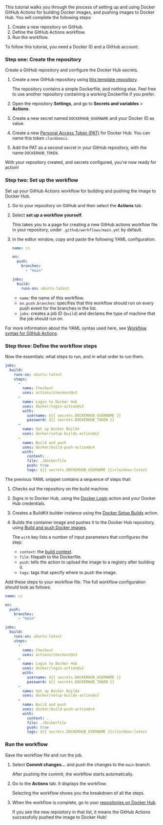 This tutorial walks you through the process of setting up and using Docker GitHub
Actions for building Docker images, and pushing images to Docker Hub. You will
complete the following steps:

1. Create a new repository on GitHub.
2. Define the GitHub Actions workflow.
3. Run the workflow.

To follow this tutorial, you need a Docker ID and a GitHub account.

### Step one: Create the repository

Create a GitHub repository and configure the Docker Hub secrets.

1. Create a new GitHub repository using
   [this template repository](https://github.com/dvdksn/clockbox/generate).

   The repository contains a simple Dockerfile, and nothing else. Feel free to
   use another repository containing a working Dockerfile if you prefer.

2. Open the repository **Settings**, and go to **Secrets and variables** > **Actions**.

3. Create a new secret named `DOCKERHUB_USERNAME` and your Docker ID as value.

4. Create a new
   [Personal Access Token (PAT)](/docker-hub/access-tokens/#create-an-access-token)
   for Docker Hub. You can name this token `clockboxci`.

5. Add the PAT as a second secret in your GitHub repository, with the name
   `DOCKERHUB_TOKEN`.

With your repository created, and secrets configured, you're now ready for
action!

### Step two: Set up the workflow

Set up your GitHub Actions workflow for building and pushing the image to Docker
Hub.

1. Go to your repository on GitHub and then select the **Actions** tab.
2. Select **set up a workflow yourself**.

   This takes you to a page for creating a new GitHub actions workflow file in
   your repository, under `.github/workflows/main.yml` by default.

3. In the editor window, copy and paste the following YAML configuration.

   ```yaml
   name: ci

   on:
     push:
       branches:
         - "main"

   jobs:
     build:
       runs-on: ubuntu-latest
   ```

   - `name`: the name of this workflow.
   - `on.push.branches`: specifies that this workflow should run on every push
     event for the branches in the list.
   - `jobs`: creates a job ID (`build`) and declares the type of machine that
     the job should run on.

For more information about the YAML syntax used here, see
[Workflow syntax for GitHub Actions](https://docs.github.com/en/actions/using-workflows/workflow-syntax-for-github-actions).

### Step three: Define the workflow steps

Now the essentials: what steps to run, and in what order to run them.


```yaml
jobs:
  build:
    runs-on: ubuntu-latest
    steps:
      -
        name: Checkout
        uses: actions/checkout@v3
      -
        name: Login to Docker Hub
        uses: docker/login-action@v2
        with:
          username: ${{ secrets.DOCKERHUB_USERNAME }}
          password: ${{ secrets.DOCKERHUB_TOKEN }}
      -
        name: Set up Docker Buildx
        uses: docker/setup-buildx-action@v2
      -
        name: Build and push
        uses: docker/build-push-action@v4
        with:
          context: .
          file: ./Dockerfile
          push: true
          tags: ${{ secrets.DOCKERHUB_USERNAME }}/clockbox:latest
```


The previous YAML snippet contains a sequence of steps that:

1. Checks out the repository on the build machine.
2. Signs in to Docker Hub, using the
   [Docker Login](https://github.com/marketplace/actions/docker-login) action and your Docker Hub credentials.
3. Creates a BuildKit builder instance using the
   [Docker Setup Buildx](https://github.com/marketplace/actions/docker-setup-buildx) action.
4. Builds the container image and pushes it to the Docker Hub repository, using
   [Build and push Docker images](https://github.com/marketplace/actions/build-and-push-docker-images).

   The `with` key lists a number of input parameters that configures the step:

   - `context`: the [build context](/build/building/context/).
   - `file`: filepath to the Dockerfile.
   - `push`: tells the action to upload the image to a registry after building
     it.
   - `tags`: tags that specify where to push the image.

Add these steps to your workflow file. The full workflow configuration should
look as follows:


```yaml
name: ci

on:
  push:
    branches:
      - "main"

jobs:
  build:
    runs-on: ubuntu-latest
    steps:
      -
        name: Checkout
        uses: actions/checkout@v3
      -
        name: Login to Docker Hub
        uses: docker/login-action@v2
        with:
          username: ${{ secrets.DOCKERHUB_USERNAME }}
          password: ${{ secrets.DOCKERHUB_TOKEN }}
      -
        name: Set up Docker Buildx
        uses: docker/setup-buildx-action@v2
      -
        name: Build and push
        uses: docker/build-push-action@v4
        with:
          context: .
          file: ./Dockerfile
          push: true
          tags: ${{ secrets.DOCKERHUB_USERNAME }}/clockbox:latest
```


### Run the workflow

Save the workflow file and run the job.

1. Select **Commit changes...** and push the changes to the `main` branch.

   After pushing the commit, the workflow starts automatically.

2. Go to the **Actions** tab. It displays the workflow.

   Selecting the workflow shows you the breakdown of all the steps.

3. When the workflow is complete, go to your
   [repositories on Docker Hub](https://hub.docker.com/repositories).

   If you see the new repository in that list, it means the GitHub Actions
   successfully pushed the image to Docker Hub!